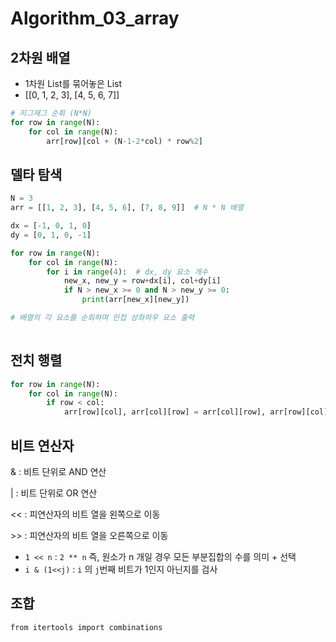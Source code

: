 # Algorithm_03_array



## 2차원 배열

* 1차원 List를 묶어놓은 List
* [[0, 1, 2, 3], [4, 5, 6, 7]]



```python
# 지그재그 순회 (N*N)
for row in range(N):
    for col in range(N):
        arr[row][col + (N-1-2*col) * row%2]
```



## 델타 탐색

```python
N = 3
arr = [[1, 2, 3], [4, 5, 6], [7, 8, 9]]  # N * N 배열

dx = [-1, 0, 1, 0]
dy = [0, 1, 0, -1]

for row in range(N):
    for col in range(N):
        for i in range(4):  # dx, dy 요소 개수
            new_x, new_y = row+dx[i], col+dy[i]
            if N > new_x >= 0 and N > new_y >= 0:
                print(arr[new_x][new_y])

# 배열의 각 요소를 순회하며 인접 상좌하우 요소 출력
            
```



## 전치 행렬

```python
for row in range(N):
    for col in range(N):
        if row < col:
			arr[row][col], arr[col][row] = arr[col][row], arr[row][col]
```



## 비트 연산자

& : 비트 단위로 AND 연산

| : 비트 단위로 OR 연산

<< : 피연산자의 비트 열을 왼쪽으로 이동

\>\> : 피연산자의 비트 열을 오른쪽으로 이동



* `1 << n` : `2 ** n` 즉, 원소가 n 개일 경우 모든 부분집합의 수를 의미 + 선택
* `i & (1<<j)` : `i`  의 `j`번째 비트가 1인지 아닌지를 검사



## 조합

`from itertools import combinations`

